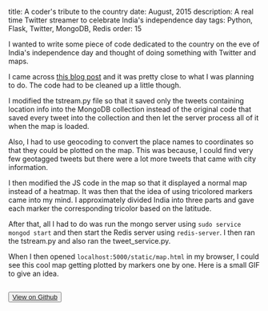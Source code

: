title: A coder's tribute to the country
date: August, 2015
description: A real time Twitter streamer to celebrate India's independence day
tags: Python, Flask, Twitter, MongoDB, Redis
order: 15

I wanted to write some piece of code dedicated to the country on the eve of India's independence day and thought of doing something with Twitter and maps. 

I came across [this blog post](http://blog.comsysto.com/2012/07/10/real-time-twitter-heat-map-with-mongodb/) and it was pretty close to what I was planning to do. The code had to be cleaned up a little though.

I modified the tstream.py file so that it saved only the tweets containing location info into the MongoDB collection instead of the original code that saved every tweet into the collection and then let the server process all of it when the map is loaded.

Also, I had to use geocoding to convert the place names to coordinates so that they could be plotted on the map. This was because, I could find very few geotagged tweets but there were a lot more tweets that came with city information.

I then modified the JS code in the map so that it displayed a normal map instead of a heatmap. It was then that the idea of using tricolored markers came into my mind. I approximately divided India into three parts and gave each marker the corresponding tricolor based on the latitude.

After that, all I had to do was run the mongo server using `sudo service mongod start` and then start the Redis server using `redis-server`. I then ran the tstream.py and also ran the tweet_service.py.

When I then opened `localhost:5000/static/map.html` in my browser, I could see this cool map getting plotted by markers one by one. Here is a small GIF to give an idea.

<img data-src="/static/images/india.gif" src="">

<button type="button" class="btn btn-info ">[View on Github](https://github.com/astronomersiva/twitter-independence-day-heatmap)</button>
